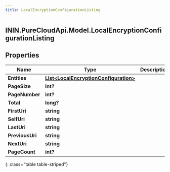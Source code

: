 ```yaml
---
title: LocalEncryptionConfigurationListing
---
```

## ININ.PureCloudApi.Model.LocalEncryptionConfigurationListing

## Properties

|Name | Type | Description | Notes|
|------------ | ------------- | ------------- | -------------|
| **Entities** | [**List&lt;LocalEncryptionConfiguration&gt;**](LocalEncryptionConfiguration.html) |  | [optional] |
| **PageSize** | **int?** |  | [optional] |
| **PageNumber** | **int?** |  | [optional] |
| **Total** | **long?** |  | [optional] |
| **FirstUri** | **string** |  | [optional] |
| **SelfUri** | **string** |  | [optional] |
| **LastUri** | **string** |  | [optional] |
| **PreviousUri** | **string** |  | [optional] |
| **NextUri** | **string** |  | [optional] |
| **PageCount** | **int?** |  | [optional] |
{: class="table table-striped"}


